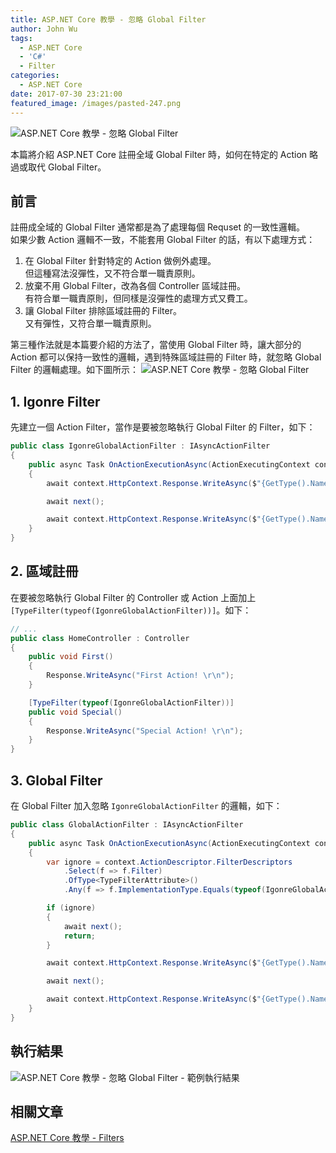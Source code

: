 ```yaml
---
title: ASP.NET Core 教學 - 忽略 Global Filter
author: John Wu
tags:
  - ASP.NET Core
  - 'C#'
  - Filter
categories:
  - ASP.NET Core
date: 2017-07-30 23:21:00
featured_image: /images/pasted-247.png
---
```

![ASP.NET Core 教學 - 忽略 Global Filter](/images/pasted-247.png)

本篇將介紹 ASP.NET Core 註冊全域 Global Filter 時，如何在特定的 Action 略過或取代 Global Filter。  

<!-- more -->

## 前言

註冊成全域的 Global Filter 通常都是為了處理每個 Requset 的一致性邏輯。  
如果少數 Action 邏輯不一致，不能套用 Global Filter 的話，有以下處理方式：  
1. 在 Global Filter 針對特定的 Action 做例外處理。  
 但這種寫法沒彈性，又不符合單一職責原則。  
2. 放棄不用 Global Filter，改為各個 Controller 區域註冊。  
 有符合單一職責原則，但同樣是沒彈性的處理方式又費工。  
3. 讓 Global Filter 排除區域註冊的 Filter。  
 又有彈性，又符合單一職責原則。  

第三種作法就是本篇要介紹的方法了，當使用 Global Filter 時，讓大部分的 Action 都可以保持一致性的邏輯，遇到特殊區域註冊的 Filter 時，就忽略 Global Filter 的邏輯處理。如下圖所示：
![ASP.NET Core 教學 - 忽略 Global Filter](/images/pasted-247.png)

## 1. Igonre Filter

先建立一個 Action Filter，當作是要被忽略執行 Global Filter 的 Filter，如下：
```cs
public class IgonreGlobalActionFilter : IAsyncActionFilter
{
    public async Task OnActionExecutionAsync(ActionExecutingContext context, ActionExecutionDelegate next)
    {
        await context.HttpContext.Response.WriteAsync($"{GetType().Name} in. \r\n");

        await next();

        await context.HttpContext.Response.WriteAsync($"{GetType().Name} out. \r\n");
    }
}
```

## 2. 區域註冊

在要被忽略執行 Global Filter 的 Controller 或 Action 上面加上 `[TypeFilter(typeof(IgonreGlobalActionFilter))]`。如下：
```cs
// ...
public class HomeController : Controller
{
    public void First()
    {
        Response.WriteAsync("First Action! \r\n");
    }

    [TypeFilter(typeof(IgonreGlobalActionFilter))]
    public void Special()
    {
        Response.WriteAsync("Special Action! \r\n");
    }
}
```

## 3. Global Filter

在 Global Filter 加入忽略 `IgonreGlobalActionFilter` 的邏輯，如下：
```cs
public class GlobalActionFilter : IAsyncActionFilter
{
    public async Task OnActionExecutionAsync(ActionExecutingContext context, ActionExecutionDelegate next)
    {
        var ignore = context.ActionDescriptor.FilterDescriptors
            .Select(f => f.Filter)
            .OfType<TypeFilterAttribute>()
            .Any(f => f.ImplementationType.Equals(typeof(IgonreGlobalActionFilter)));

        if (ignore)
        {
            await next();
            return;
        }

        await context.HttpContext.Response.WriteAsync($"{GetType().Name} in. \r\n");

        await next();

        await context.HttpContext.Response.WriteAsync($"{GetType().Name} out. \r\n");
    }
}
```

## 執行結果

![ASP.NET Core 教學 - 忽略 Global Filter - 範例執行結果](/images/pasted-248.png)

## 相關文章

[ASP.NET Core 教學 - Filters](/article/asp-net-core-filters.html)  